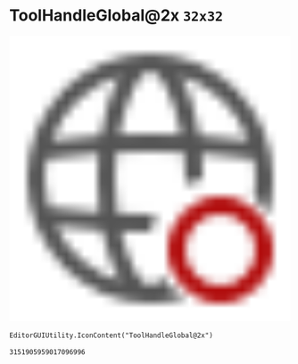 # ToolHandleGlobal@2x `32x32`
<img src="/img/ToolHandleGlobal@2x.png" width=512 height=512>

``` CSharp
EditorGUIUtility.IconContent("ToolHandleGlobal@2x")
```
```
3151905959017096996
```
